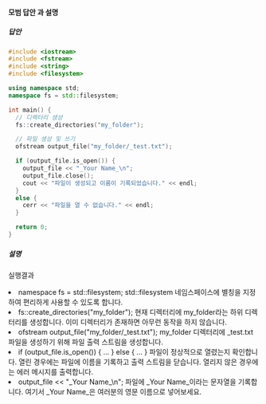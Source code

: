 #### 모범 답안 과 설명
##### 답안
```cpp
#include <iostream>
#include <fstream>
#include <string>
#include <filesystem>

using namespace std;
namespace fs = std::filesystem;

int main() {
  // 디렉터리 생성
  fs::create_directories("my_folder");

  // 파일 생성 및 쓰기
  ofstream output_file("my_folder/_test.txt");

  if (output_file.is_open()) {
    output_file << "_Your Name_\n";
    output_file.close();
    cout << "파일이 생성되고 이름이 기록되었습니다." << endl;
  }
  else {
    cerr << "파일을 열 수 없습니다." << endl;
  }

  return 0;
}
```

##### 설명
실행결과
<li>namespace fs = std::filesystem;
std::filesystem 네임스페이스에 별칭을 지정하여 편리하게 사용할 수 있도록 합니다.</li>
<li>fs::create_directories("my_folder");
현재 디렉터리에 my_folder라는 하위 디렉터리를 생성합니다. 이미 디렉터리가 존재하면 아무런 동작을 하지 않습니다.</li></li>
<li>ofstream output_file("my_folder/_test.txt");
my_folder 디렉터리에 _test.txt 파일을 생성하기 위해 파일 출력 스트림을 생성합니다.</li>
<li>if (output_file.is_open()) { ... } else { ... }
파일이 정상적으로 열렸는지 확인합니다. 열린 경우에는 파일에 이름을 기록하고 출력 스트림을 닫습니다. 열리지 않은 경우에는 에러 메시지를 출력합니다.</li>
<li>output_file << "_Your Name_\n";
파일에 _Your Name_이라는 문자열을 기록합니다. 여기서 _Your Name_은 여러분의 영문 이름으로 넣어보세요.</li>